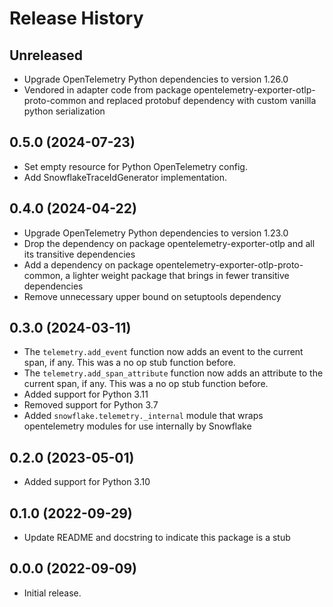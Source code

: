 # Release History

## Unreleased

* Upgrade OpenTelemetry Python dependencies to version 1.26.0
* Vendored in adapter code from package opentelemetry-exporter-otlp-proto-common and replaced protobuf dependency with custom vanilla python serialization

## 0.5.0 (2024-07-23)

* Set empty resource for Python OpenTelemetry config.
* Add SnowflakeTraceIdGenerator implementation.

## 0.4.0 (2024-04-22)

* Upgrade OpenTelemetry Python dependencies to version 1.23.0
* Drop the dependency on package opentelemetry-exporter-otlp and all its transitive dependencies
* Add a dependency on package opentelemetry-exporter-otlp-proto-common, a lighter weight package that brings in fewer transitive dependencies
* Remove unnecessary upper bound on setuptools dependency

## 0.3.0 (2024-03-11)

* The `telemetry.add_event` function now adds an event to the current span, if any. This was a no op stub function before.
* The `telemetry.add_span_attribute` function now adds an attribute to the current span, if any. This was a no op stub function before.
* Added support for Python 3.11
* Removed support for Python 3.7
* Added `snowflake.telemetry._internal` module that wraps opentelemetry modules for use internally by Snowflake

## 0.2.0 (2023-05-01)

* Added support for Python 3.10

## 0.1.0 (2022-09-29)

* Update README and docstring to indicate this package is a stub

## 0.0.0 (2022-09-09)

* Initial release.
